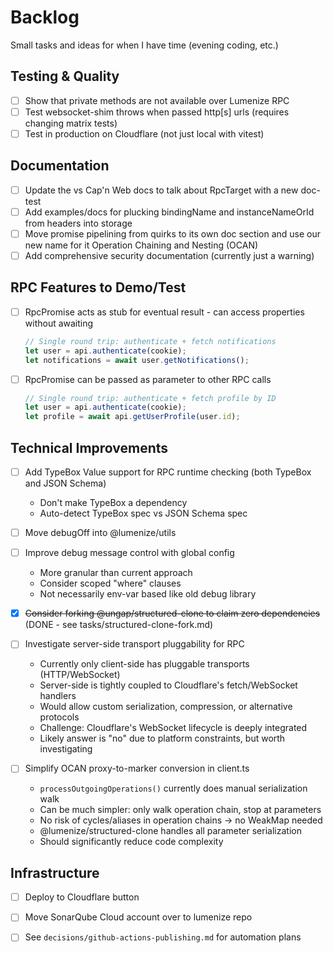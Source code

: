 # Backlog

Small tasks and ideas for when I have time (evening coding, etc.)

## Testing & Quality

- [ ] Show that private methods are not available over Lumenize RPC
- [ ] Test websocket-shim throws when passed http[s] urls (requires changing matrix tests)
- [ ] Test in production on Cloudflare (not just local with vitest)

## Documentation

- [ ] Update the vs Cap'n Web docs to talk about RpcTarget with a new doc-test
- [ ] Add examples/docs for plucking bindingName and instanceNameOrId from headers into storage
- [ ] Move promise pipelining from quirks to its own doc section and use our new name for it Operation Chaining and Nesting (OCAN)
- [ ] Add comprehensive security documentation (currently just a warning)

## RPC Features to Demo/Test

- [ ] RpcPromise acts as stub for eventual result - can access properties without awaiting
  ```ts
  // Single round trip: authenticate + fetch notifications
  let user = api.authenticate(cookie);
  let notifications = await user.getNotifications();
  ```

- [ ] RpcPromise can be passed as parameter to other RPC calls
  ```ts
  // Single round trip: authenticate + fetch profile by ID
  let user = api.authenticate(cookie);
  let profile = await api.getUserProfile(user.id);
  ```

## Technical Improvements

- [ ] Add TypeBox Value support for RPC runtime checking (both TypeBox and JSON Schema)
  - Don't make TypeBox a dependency
  - Auto-detect TypeBox spec vs JSON Schema spec
  
- [ ] Move debugOff into @lumenize/utils

- [ ] Improve debug message control with global config
  - More granular than current approach
  - Consider scoped "where" clauses
  - Not necessarily env-var based like old debug library

- [x] ~~Consider forking @ungap/structured-clone to claim zero dependencies~~ (DONE - see tasks/structured-clone-fork.md)

- [ ] Investigate server-side transport pluggability for RPC
  - Currently only client-side has pluggable transports (HTTP/WebSocket)
  - Server-side is tightly coupled to Cloudflare's fetch/WebSocket handlers
  - Would allow custom serialization, compression, or alternative protocols
  - Challenge: Cloudflare's WebSocket lifecycle is deeply integrated
  - Likely answer is "no" due to platform constraints, but worth investigating

- [ ] Simplify OCAN proxy-to-marker conversion in client.ts
  - `processOutgoingOperations()` currently does manual serialization walk
  - Can be much simpler: only walk operation chain, stop at parameters
  - No risk of cycles/aliases in operation chains → no WeakMap needed
  - @lumenize/structured-clone handles all parameter serialization
  - Should significantly reduce code complexity

## Infrastructure

- [ ] Deploy to Cloudflare button
- [ ] Move SonarQube Cloud account over to lumenize repo
- [ ] See `decisions/github-actions-publishing.md` for automation plans

